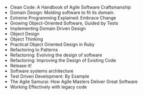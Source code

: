 - Clean Code: A Handbook of Agile Software Craftsmanship
- Domain Design: Molding software to fit its domain.
- Extreme Programming Explained: Embrace Change
- Growing Object-Oriented Software, Guided by Tests
- Implementing Domain Driven Design
- Object Design
- Object Thinking
- Practical Object Oriented Design in Ruby
- Refactoring to Patterns
- Refactoring: Evolving the design of software
- Refactoring: Improving the Design of Existing Code
- Release it!
- Software systems architecture
- Test Driven Development: By Example
- The Agile Samurai: How Agile Masters Deliver Great Software
- Working Effectively with legacy code
